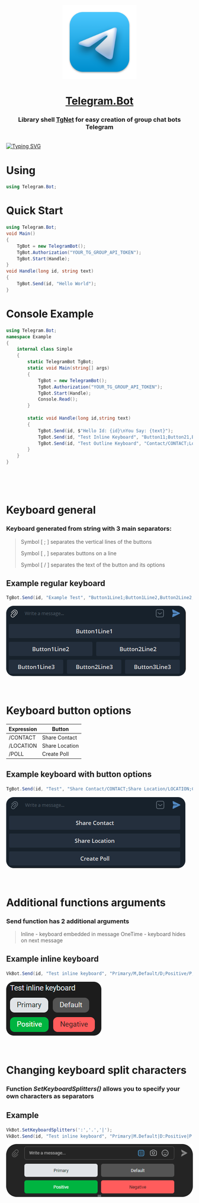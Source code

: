 <a href="https://github.com/yakcom/Telegram.Bot/releases/">
<p align="center"><img  width="200" src="https://github.com/yakcom/Telegram.Bot/blob/master/.github/Tg.png"/></p>
<h1 align="center">Telegram.Bot</h1></a>
<h3 align="center">Library shell <a href="https://github.com/TelegramBots/Telegram.Bot" target="_blank">TgNet</a> for easy creation of group chat bots Telegram</h3><br>
<a href="https://www.nuget.org/packages/Telegrame.Bot"><img src="https://readme-typing-svg.herokuapp.com?font=Fira+Code&size=25&pause=100000&duration=3000&color=2EB3EC&center=true&vCenter=true&width=1000&lines=Download+NuGet+Release" alt="Typing SVG" /></a>

# Using
```c#
using Telegram.Bot;
```
# Quick Start
```c#
using Telegram.Bot;
void Main()
{
    TgBot = new TelegramBot();
    TgBot.Authorization("YOUR_TG_GROUP_API_TOKEN");
    TgBot.Start(Handle);
}
void Handle(long id, string text)
{
    TgBot.Send(id, "Hello World");
}
```
# Console Example
```C#
using Telegram.Bot;
namespace Example
{
    internal class Simple
    {
        static TelegramBot TgBot;
        static void Main(string[] args)
        {
            TgBot = new TelegramBot();
            TgBot.Authorization("YOUR_TG_GROUP_API_TOKEN");
            TgBot.Start(Handle);
            Console.Read();
        }

        static void Handle(long id,string text)
        {
            TgBot.Send(id, $"Hello Id: {id}\nYou Say: {text}");
            TgBot.Send(id, "Test Inline Keyboard", "Button11;Button21,Button22;Button31,Button32,Button33", true);
            TgBot.Send(id, "Test Outline Keyboard", "Contact/CONTACT;Location/LOCATION;Poll/POLL");
        }
    }
}
```
<br><br><br>

# Keyboard general
### Keyboard generated from string with 3 main separators:
> Symbol [ ; ] separates the vertical lines of the buttons
> 
> Symbol [ , ] separates buttons on a line
> 
> Symbol [ / ] separates the text of the button and its options
> 
## Example regular keyboard
```c#
TgBot.Send(id, "Example Test", "Button1Line1;Button1Line2,Button2Line2;Button1Line3,Button2Line3,Button3Line3");
```
<img src="https://github.com/yakcom/Telegram.Bot/blob/master/.github/Buttons.png"/><br><br><br>

# Keyboard button options

| Expression |     Button     |
| ---------- | -------------- |
|  /CONTACT  | Share Contact  |
|  /LOCATION | Share Location |
|  /POLL     | Create Poll    |

## Example keyboard with button options
```c#
TgBot.Send(id, "Test", "Share Contact/CONTACT;Share Location/LOCATION;Create Poll/POLL");
```
<img src="https://github.com/yakcom/Telegram.Bot/blob/master/.github/Buttons2.png"/><br><br><br>

# Additional functions arguments
### Send function has 2 additional arguments
> Inline - keyboard embedded in message
> OneTime - keyboard hides on next message
## Example inline keyboard
```c#
VkBot.Send(id, "Test inline keyboard", "Primary/M,Default/D;Positive/P,Negative/N",true);
```
<img src="https://github.com/yakcom/Vkontakte.Bot/blob/master/.github/ButtonsInline.png"/><br><br><br>

# Changing keyboard split characters
### Function ***SetKeyboardSplitters()*** allows you to specify your own characters as separators
## Example
```c#
VkBot.SetKeyboardSplitters(':','.','|');
VkBot.Send(id, "Test inline keyboard", "Primary|M.Default|D:Positive|P.Negative|N");
```
<img src="https://github.com/yakcom/Vkontakte.Bot/blob/master/.github/Buttons3.png"/>
